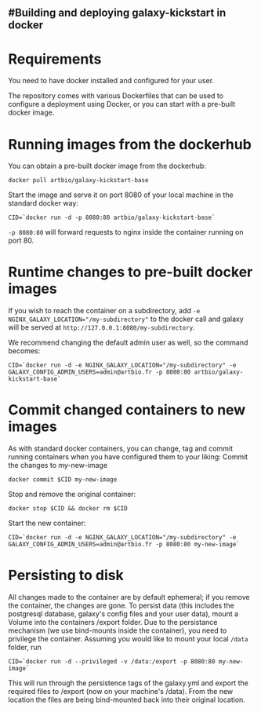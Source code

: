 #Building and deploying galaxy-kickstart in docker
----

# Requirements
You need to have docker installed and configured for your user.

The repository comes with various Dockerfiles that can be used to configure a deployment using Docker,
or you can start with a pre-built docker image.

# Running images from the dockerhub
You can obtain a pre-built docker image from the dockerhub:
```
docker pull artbio/galaxy-kickstart-base
```

Start the image and serve it on port 8080 of your local machine in the standard docker way:
```
CID=`docker run -d -p 8080:80 artbio/galaxy-kickstart-base`
```
`-p 8080:80` will forward requests to nginx inside the container running on port 80.

# Runtime changes to pre-built docker images

If you wish to reach the container on a subdirectory, add `-e NGINX_GALAXY_LOCATION="/my-subdirectory"` to the docker call 
and galaxy will be served at `http://127.0.0.1:8080/my-subdirectory`.

We recommend changing the default admin user as well, so the command becomes:
```
CID=`docker run -d -e NGINX_GALAXY_LOCATION="/my-subdirectory" -e GALAXY_CONFIG_ADMIN_USERS=admin@artbio.fr -p 8080:80 artbio/galaxy-kickstart-base`
```

# Commit changed containers to new images

As with standard docker containers, you can change, tag and commit running containers when you have configured them to your liking:
Commit the changes to my-new-image
```
docker commit $CID my-new-image

```
Stop and remove the original container:
```
docker stop $CID && docker rm $CID
```
Start the new container:
```
CID=`docker run -d -e NGINX_GALAXY_LOCATION="/my-subdirectory" -e GALAXY_CONFIG_ADMIN_USERS=admin@artbio.fr -p 8080:80 my-new-image`
```

# Persisting to disk

All changes made to the container are by default ephemeral; if you remove the container, the changes are gone.
To persist data (this includes the postgresql database, galaxy's config files and your user data), mount a Volume into
the containers /export folder.
Due to the persistance mechanism (we use bind-mounts inside the container), you need to privilege the container.
Assuming you would like to mount your local `/data` folder, run
```
CID=`docker run -d --privileged -v /data:/export -p 8080:80 my-new-image`
```
This will run through the persistence tags of the galaxy.yml and export the required files to /export (now on your machine's /data).
From the new location the files are being bind-mounted back into their original location.
